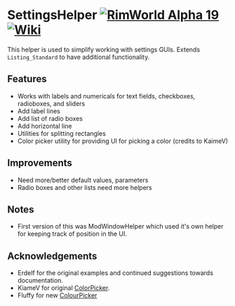 # SettingsHelper [![RimWorld Alpha 19](https://img.shields.io/badge/RimWorld-Alpha%2019-brightgreen.svg)](http://rimworldgame.com/) [![Wiki](https://img.shields.io/badge/documentation-Wiki-4BC51D.svg?style=flat)](https://github.com/RimWorld-CCL-Reborn/SettingsHelper/wiki)

This helper is used to simplify working with settings GUIs. Extends `Listing_Standard` to have additional functionality.

## Features
- Works with labels and numericals for text fields, checkboxes, radioboxes, and sliders
- Add label lines
- Add list of radio boxes
- Add horizontal line
- Utilities for splitting rectangles
- Color picker utility for providing UI for picking a color (credits to KaimeV)

## Improvements
- Need more/better default values, parameters
- Radio boxes and other lists need more helpers

## Notes
- First version of this was ModWindowHelper which used it's own helper for keeping track of position in the UI.

## Acknowledgements
- Erdelf for the original examples and continued suggestions towards documentation.
- KiameV for original [ColorPicker](https://github.com/KiameV/rimworld-recolorzones).
- Fluffy for new [ColourPicker](https://github.com/FluffierThanThou/ColourPicker)
